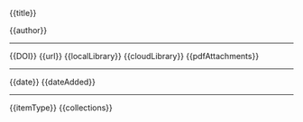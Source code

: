 {{title}}

{{author}}

---

{{DOI}}
{{url}}
{{localLibrary}}
{{cloudLibrary}}
{{pdfAttachments}}

---

{{date}}
{{dateAdded}}

---

{{itemType}}
{{collections}}
